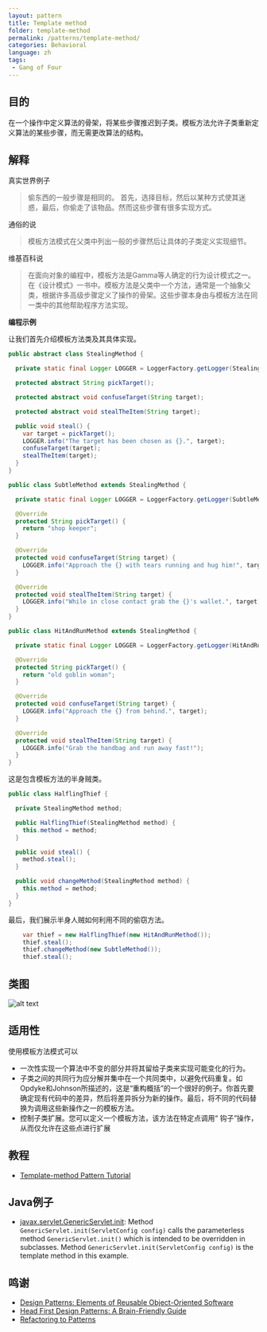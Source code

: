 ```yaml
---
layout: pattern
title: Template method
folder: template-method
permalink: /patterns/template-method/
categories: Behavioral
language: zh
tags:
 - Gang of Four
---
```


## 目的
在一个操作中定义算法的骨架，将某些步骤推迟到子类。模板方法允许子类重新定义算法的某些步骤，而无需更改算法的结构。

## 解释
真实世界例子

> 偷东西的一般步骤是相同的。 首先，选择目标，然后以某种方式使其迷惑，最后，你偷走了该物品。然而这些步骤有很多实现方式。

通俗的说

> 模板方法模式在父类中列出一般的步骤然后让具体的子类定义实现细节。

维基百科说

> 在面向对象的编程中，模板方法是Gamma等人确定的行为设计模式之一。在《设计模式》一书中。模板方法是父类中一个方法，通常是一个抽象父类，根据许多高级步骤定义了操作的骨架。这些步骤本身由与模板方法在同一类中的其他帮助程序方法实现。

**编程示例**

让我们首先介绍模板方法类及其具体实现。

```java
public abstract class StealingMethod {

  private static final Logger LOGGER = LoggerFactory.getLogger(StealingMethod.class);

  protected abstract String pickTarget();

  protected abstract void confuseTarget(String target);

  protected abstract void stealTheItem(String target);

  public void steal() {
    var target = pickTarget();
    LOGGER.info("The target has been chosen as {}.", target);
    confuseTarget(target);
    stealTheItem(target);
  }
}

public class SubtleMethod extends StealingMethod {

  private static final Logger LOGGER = LoggerFactory.getLogger(SubtleMethod.class);

  @Override
  protected String pickTarget() {
    return "shop keeper";
  }

  @Override
  protected void confuseTarget(String target) {
    LOGGER.info("Approach the {} with tears running and hug him!", target);
  }

  @Override
  protected void stealTheItem(String target) {
    LOGGER.info("While in close contact grab the {}'s wallet.", target);
  }
}

public class HitAndRunMethod extends StealingMethod {

  private static final Logger LOGGER = LoggerFactory.getLogger(HitAndRunMethod.class);

  @Override
  protected String pickTarget() {
    return "old goblin woman";
  }

  @Override
  protected void confuseTarget(String target) {
    LOGGER.info("Approach the {} from behind.", target);
  }

  @Override
  protected void stealTheItem(String target) {
    LOGGER.info("Grab the handbag and run away fast!");
  }
}
```

这是包含模板方法的半身贼类。

```java
public class HalflingThief {

  private StealingMethod method;

  public HalflingThief(StealingMethod method) {
    this.method = method;
  }

  public void steal() {
    method.steal();
  }

  public void changeMethod(StealingMethod method) {
    this.method = method;
  }
}
```
最后，我们展示半身人贼如何利用不同的偷窃方法。

```java
    var thief = new HalflingThief(new HitAndRunMethod());
    thief.steal();
    thief.changeMethod(new SubtleMethod());
    thief.steal();
```

## 类图
![alt text](../../../template-method/etc/template_method_urm.png "Template Method")

## 适用性

使用模板方法模式可以

* 一次性实现一个算法中不变的部分并将其留给子类来实现可能变化的行为。
* 子类之间的共同行为应分解并集中在一个共同类中，以避免代码重复。如Opdyke和Johnson所描述的，这是“重构概括”的一个很好的例子。你首先要确定现有代码中的差异，然后将差异拆分为新的操作。最后，将不同的代码替换为调用这些新操作之一的模板方法。
* 控制子类扩展。您可以定义一个模板方法，该方法在特定点调用“ 钩子”操作，从而仅允许在这些点进行扩展

## 教程

* [Template-method Pattern Tutorial](https://www.journaldev.com/1763/template-method-design-pattern-in-java)

## Java例子

* [javax.servlet.GenericServlet.init](https://jakarta.ee/specifications/servlet/4.0/apidocs/javax/servlet/GenericServlet.html#init--): 
Method `GenericServlet.init(ServletConfig config)` calls the parameterless method `GenericServlet.init()` which is intended to be overridden in subclasses.
Method `GenericServlet.init(ServletConfig config)` is the template method in this example.

## 鸣谢

* [Design Patterns: Elements of Reusable Object-Oriented Software](https://www.amazon.com/gp/product/0201633612/ref=as_li_tl?ie=UTF8&camp=1789&creative=9325&creativeASIN=0201633612&linkCode=as2&tag=javadesignpat-20&linkId=675d49790ce11db99d90bde47f1aeb59)
* [Head First Design Patterns: A Brain-Friendly Guide](https://www.amazon.com/gp/product/0596007124/ref=as_li_tl?ie=UTF8&camp=1789&creative=9325&creativeASIN=0596007124&linkCode=as2&tag=javadesignpat-20&linkId=6b8b6eea86021af6c8e3cd3fc382cb5b)
* [Refactoring to Patterns](https://www.amazon.com/gp/product/0321213351/ref=as_li_tl?ie=UTF8&camp=1789&creative=9325&creativeASIN=0321213351&linkCode=as2&tag=javadesignpat-20&linkId=2a76fcb387234bc71b1c61150b3cc3a7)
